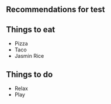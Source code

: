 ## Recommendations for test

## Things to eat
- Pizza
- Taco
- Jasmin Rice

## Things to do
- Relax
- Play
